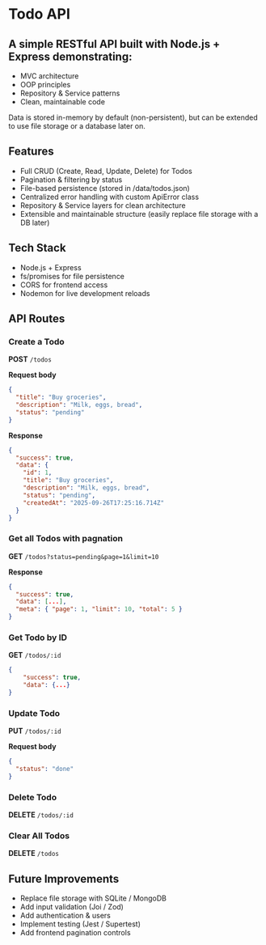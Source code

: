 # Todo API

## A simple RESTful API built with Node.js + Express demonstrating:

- MVC architecture
- OOP principles
- Repository & Service patterns
- Clean, maintainable code

Data is stored in-memory by default (non-persistent), but can be extended to use file storage or a database later on.

## Features

- Full CRUD (Create, Read, Update, Delete) for Todos
- Pagination & filtering by status
- File-based persistence (stored in /data/todos.json)
- Centralized error handling with custom ApiError class
- Repository & Service layers for clean architecture
- Extensible and maintainable structure (easily replace file storage with a DB later)

## Tech Stack

- Node.js + Express
- fs/promises for file persistence
- CORS for frontend access
- Nodemon for live development reloads

## API Routes

### Create a Todo
**POST** `/todos`

**Request body**
```json
{
  "title": "Buy groceries",
  "description": "Milk, eggs, bread",
  "status": "pending"
}
```
**Response**
```json
{
  "success": true,
  "data": {
    "id": 1,
    "title": "Buy groceries",
    "description": "Milk, eggs, bread",
    "status": "pending",
    "createdAt": "2025-09-26T17:25:16.714Z"
  }
}
```

### Get all Todos with pagnation

**GET** `/todos?status=pending&page=1&limit=10`

**Response**
```json
{
  "success": true,
  "data": [...],
  "meta": { "page": 1, "limit": 10, "total": 5 }
}
```

### Get Todo by ID

**GET** `/todos/:id`
```json
{
    "success": true,
    "data": {...}
}
```

### Update Todo

**PUT** `/todos/:id`

**Request body**
```json
{
  "status": "done"
}
```

### Delete Todo

**DELETE** `/todos/:id`

### Clear All Todos

**DELETE** `/todos`


## Future Improvements

- Replace file storage with SQLite / MongoDB
- Add input validation (Joi / Zod)
- Add authentication & users
- Implement testing (Jest / Supertest)
- Add frontend pagination controls